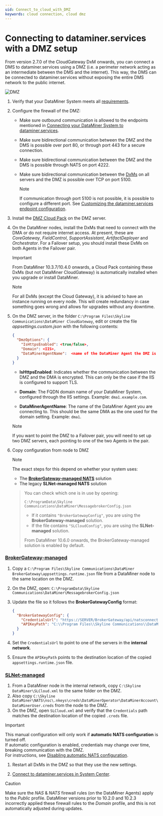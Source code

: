 ```yaml
---
uid: Connect_to_cloud_with_DMZ
keywords: cloud connection, cloud dmz
---
```


# Connecting to dataminer.services with a DMZ setup

From version 2.7.0 of the CloudGateway DxM onwards, you can connect a DMS to dataminer.services using a DMZ (i.e. a perimeter network acting as an intermediate between the DMS and the internet). This way, the DMS can be connected to dataminer.services without exposing the entire DMS network to the public internet.

![DMZ](~/dataminer/images/DMZ_CloudGateway.png)

1. Verify that your DataMiner System meets all [requirements](xref:Connect_to_cloud_requirements).

1. Configure the firewall of the DMZ:

   - Make sure outbound communication is allowed to the endpoints mentioned in [Connecting your DataMiner System to dataminer.services](xref:Connect_to_cloud_requirements).

   - Make sure bidirectional communication between the DMZ and the DMS is possible over port 80, or through port 443 for a secure connection.

   - Make sure bidirectional communication between the DMZ and the DMS is possible through NATS on port 4222.

   - Make sure bidirectional communication between the [DxMs](xref:DataMinerExtensionModules) on all servers and the DMZ is possible over TCP on port 5100.

     > [!NOTE]
     > If communication through port 5100 is not possible, it is possible to configure a different port. See [Customizing the dataminer.services endpoint configuration](xref:Custom_cloud_endpoint_configuration).

1. Install the [DMZ Cloud Pack](https://community.dataminer.services/dataminer-cloud-pack/) on the DMZ server.

1. On the DataMiner nodes, install the DxMs that need to connect with the DMA or do not require internet access. At present, these are *CoreGateway*, *FieldControl*, *SupportAssistant*, *ArtifactDeployer* and *Orchestrator*. For a Failover setup, you should install these DxMs on both Agents in the Failover pair.

   > [!IMPORTANT]
   > From DataMiner 10.3.7/10.4.0 onwards<!-- RN 36085 -->, a Cloud Pack containing these DxMs (but not DataMiner CloudGateway) is automatically installed when you upgrade or install DataMiner.

   > [!NOTE]
   > For all DxMs (except the Cloud Gateway), it is advised to have an instance running on every node. This will create redundancy in case something goes wrong and allows for upgrades without any downtime.

1. On the DMZ server, in the folder `C:\Program Files\Skyline Communications\DataMiner CloudGateway`, edit or create the file *appsettings.custom.json* with the following contents:

   ```json
   {
     "DmzOptions": {
       "IsHttpsEnabled": <true/false>,
       "Domain": <IIS>,
       "DataMinerAgentName":  <name of the DataMiner Agent the DMZ is connected to>
     }
   }
   ```

   - **IsHttpsEnabled**: Indicates whether the communication between the DMZ and the DMA is encrypted. This can only be the case if the IIS is configured to support TLS.

   - **Domain**: The FQDN domain name of your DataMiner System, configured through the IIS settings. Example: `dma1.example.com`.

   - **DataMinerAgentName**: The name of the DataMiner Agent you are connecting to. This should be the same DMA as the one used for the domain setting. Example: `dma1`.

   > [!NOTE]
   > If you want to point the DMZ to a Failover pair, you will need to set up two DMZ servers, each pointing to one of the two Agents in the pair.

1. Copy configuration from node to DMZ

   > [!NOTE]
   > The exact steps for this depend on whether your system uses:
   > 
   > - The **[BrokerGateway-managed NATS](https://docs.dataminer.services/dataminer/DataMiner_Tools/BrokerGateway_Migration.html)** solution
   > - The legacy **SLNet-managed NATS** solution

   >
   > You can check which one is in use by opening:
   >
   > ```
   > C:\ProgramData\Skyline Communications\DataMiner\MessagebrokerConfig.json
   > ```
   >
   > - If it contains `"BrokerGatewayConfig"`, you are using the **BrokerGateway-managed** solution.
   > - If the file contains `"SLCloudConfig"`, you are using the **SLNet-managed** solution.
   >
   > From DataMiner 10.6.0 onwards, the BrokerGateway-managed solution is enabled by default.

### [BrokerGateway-managed](#tab/brokergateway)

1. Copy a `C:\Program Files\Skyline Communications\DataMiner BrokerGateway\appsettings.runtime.json` file from a DataMiner node to the same location on the DMZ.
1. On the DMZ, open: `C:\ProgramData\Skyline Communications\DataMiner\MessagebrokerConfig.json`
1. Update the file so it follows the **BrokerGatewayConfig** format:
   ```json
   {
     "BrokerGatewayConfig": {
       "CredentialsUrl": "https://SERVER/BrokerGateway/api/natsconnection/getnatsconnectiondetails",
       "APIKeyPath": "C:\\Program Files\\Skyline Communications\\DataMiner BrokerGateway\\appsettings.runtime.json"
     }
   }
   ```

1. Set the `CredentialsUrl` to point to one of the servers in the **internal network**.
1. Ensure the `APIKeyPath` points to the destination location of the copied `appsettings.runtime.json` file.

### [SLNet-managed](#tab/slnet)

1. From a DataMiner node in the internal network, copy `C:\Skyline DataMiner\SLCloud.xml` to the same folder on the DMZ.
1. Also copy `C:\Skyline DataMiner\NATS\nsc\.nkeys\creds\DataMinerOperator\DataMinerAccount\DataMinerUser.creds` from the node to the DMZ. 
1. On the DMZ, open `SLCloud.xml` and verify that the `Credentials` path matches the destination location of the copied `.creds` file.

> [!IMPORTANT]
> This manual configuration will only work if **automatic NATS configuration** is turned off.  
> If automatic configuration is enabled, credentials may change over time, breaking communication with the DMZ.  
> For instructions, see [Disabling automatic NATS configuration](https://docs.dataminer.services/dataminer/DataMiner_Tools/SLNetClientTest_tool/SLNetClientTest_tool_advanced_procedures/SLNetClientTest_disabling_automatic_nats_config.html).

1. Restart all DxMs in the DMZ so that they use the new settings.

1. [Connect to dataminer.services in System Center](xref:Connect_to_dataminer_services#connecting-to-dataminerservices-in-system-center).

> [!CAUTION]
> Make sure the *NAS* &amp; *NATS* firewall rules (on the DataMiner Agents) apply to the *Public* profile. DataMiner versions prior to 10.2.0 and 10.2.3 incorrectly applied these firewall rules to the *Domain* profile, and this is not automatically adjusted during updates.
